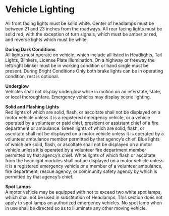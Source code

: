# Vehicle Lighting

All front facing lights must be solid white. Center of headlamps must be between 21 and 23 inches from the roadways. All rear facing lights must be solid red, with the exception of turn signals, which must be amber or red, and reverse lights which must be white.

**During Dark Conditions** \
All lights must operate on vehicle, which include all listed in Headlights, Tail Lights, Blinkers, License Plate Illumination. On a highway or freeway the left/right blinker must be in working condition or hand single must be present. During Bright Conditions Only both brake lights can be in operating condition, rest is optional.

**Underglow**\
Vehicles shall not display underglow while in motion on an interstate, state, or local thoroughfare. Emergency vehicles may display scene lighting.

**Solid and Flashing Lights**\
Red lights of which are solid, flash, or ascoltate shall not be displayed on a motor vehicle unless it is a registered emergency vehicle, or a vehicle operated by a volunteer or paid chief, president or assistant chief of a fire department or ambulance. Green lights of which are solid, flash, or ascoltate shall not be displayed on a motor vehicle unless it is operated by a volunteer ambulance member permitted by that agency’s chief. Blue lights of which are solid, flash, or ascoltate shall not be displayed on a motor vehicle unless it is operated by a volunteer fire department member permitted by that agency’s chief. White lights of which flash or ascoltate from the headlight modules shall not be displayed on a motor vehicle unless it is a registered emergency vehicle or a member of a volunteer ambulance, fire department, rescue agency, or community safety agency by which is permitted by that agency’s chief.

**Spot Lamps**\
A motor vehicle may be equipped with not to exceed two white spot lamps, which shall not be used in substitution of Headlamps. This section does not apply to spot lamps on authorized emergency vehicles. No spot lamp when in use shall be directed so as to illuminate any other moving vehicle.
